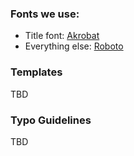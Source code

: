 ### Fonts we use: 
- Title font: [Akrobat](https://www.fontfabric.com/fonts/akrobat/)
- Everything else: [Roboto](https://fonts.google.com/specimen/Roboto)

### Templates
TBD

### Typo Guidelines
TBD
